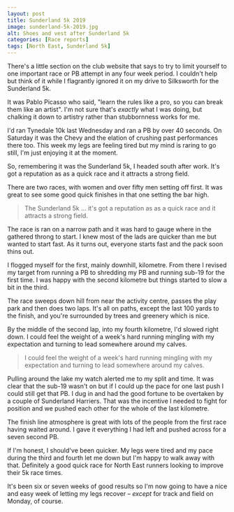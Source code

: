 ```yaml
---
layout: post
title: Sunderland 5k 2019
image: sunderland-5k-2019.jpg
alt: Shoes and vest after Sunderland 5k
categories: [Race reports]
tags: [North East, Sunderland 5k]
---
```

There's a little section on the club website that says to try to limit yourself to one important race or PB attempt in any four week period. I couldn't help but think of it while I flagrantly ignored it on my drive to Silksworth for the Sunderland 5k.

It was Pablo Picasso who said, "learn the rules like a pro, so you can break them like an artist". I'm not sure that's *exactly* what I was doing, but chalking it down to artistry rather than stubbornness works for me.

I'd ran Tynedale 10k last Wednesday and ran a PB by over 40 seconds. On Saturday it was the Chevy and the elation of crushing past performances there too. This week my legs are feeling tired but my mind is raring to go still, I'm just enjoying it at the moment.

So, remembering it was the Sunderland 5k, I headed south after work. It's got a reputation as as a quick race and it attracts a strong field.

There are two races, with women and over fifty men setting off first. It was great to see some good quick finishes in that one setting the bar high. 

>The Sunderland 5k ... it's got a reputation as as a quick race and it attracts a strong field.

The race is ran on a narrow path and it was hard to gauge where in the gathered throng to start. I knew most of the lads are quicker than me but wanted to start fast. As it turns out, everyone starts fast and the pack soon thins out.

I flogged myself for the first, mainly downhill, kilometre. From there I revised my target from running a PB to shredding my PB and running sub-19 for the first time. I was happy with the second kilometre but things started to slow a bit in the third. 

The race sweeps down hill from near the activity centre, passes the play park and then does two laps. It's all on paths, except the last 100 yards to the finish, and you're surrounded by trees and greenery which is nice.

By the middle of the second lap, into my fourth kilometre, I'd slowed right down. I could feel the weight of a week's hard running mingling with my expectation and turning to lead somewhere around my calves.

>I could feel the weight of a week's hard running mingling with my expectation and turning to lead somewhere around my calves.

Pulling around the lake my watch alerted me to my split and time. It was clear that the sub-19 wasn't on but if I could up the pace for one last push I could still get that PB. I dug in and had the good fortune to be overtaken by a couple of Sunderland Harriers. That was the incentive I needed to fight for position and we pushed each other for the whole of the last kilometre.

The finish line atmosphere is great with lots of the people from the first race having waited around. I gave it everything I had left and pushed across for a seven second PB.

If I'm honest, I should've been quicker. My legs were tired and my pace during the third and fourth let me down but I'm happy to walk away with that. Definitely a good quick race for North East runners looking to improve their 5k race times. 

It's been six or seven weeks of good results so I'm now going to have a nice and easy week of letting my legs recover – *except* for track and field on Monday, of course.
